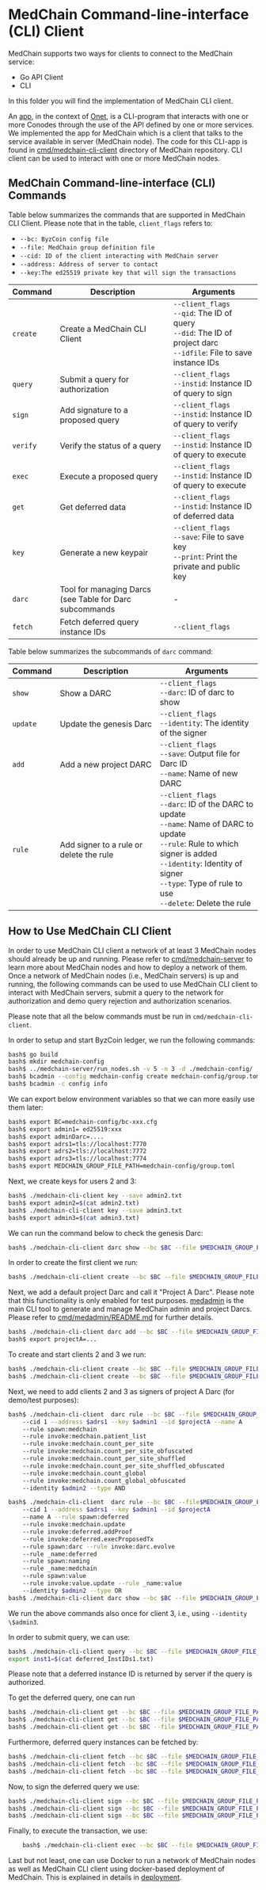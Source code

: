 # MedChain Command-line-interface (CLI) Client 

MedChain supports two ways for clients to connect to the MedChain service:  
  - Go API Client
  - CLI
  
In this folder you will find the implementation of MedChain CLI client.

An [app](https://github.com/dedis/onet/tree/master/app), in the context of [Onet](https://github.com/dedis/onet), is a CLI-program that interacts with one or more Conodes through the use of the API defined by one or more services. 
We implemented the app for MedChain which is a client that talks to the service available in server (MedChain node). The code for this CLI-app is found in [cmd/medchain-cli-client](cmd/medchain-cli-client) directory of MedChain repository. CLI client can be used to interact with one or more MedChain nodes.

## MedChain Command-line-interface (CLI) Commands  

Table below summarizes the commands that are supported in MedChain CLI Client. Please note that in the table, `client_flags` refers to:

- `--bc: ByzCoin config file`
- `--file: MedChain group definition file`
- `--cid: ID of the client interacting with MedChain server`
- `--address: Address of server to contact`
- `--key:The ed25519 private key that will sign the transactions`

| Command | Description | Arguments|
| ------ | ------ | ------ |
| `create` | Create a MedChain CLI Client | `--client_flags` <br> `--qid`: The ID of query <br> `--did`: The ID of project darc <br>`--idfile`: File to save instance IDs |
| `query` | Submit a query for authorization | `--client_flags`  <br> `--instid`: Instance ID of query to sign |
|  `sign` | Add signature to a proposed query | `--client_flags` <br> `--instid`: Instance ID of query to verify |
| `verify` | Verify the status of a query  | `--client_flags` <br> `--instid`: Instance ID of query to execute|
| `exec` | Execute a proposed query | `--client_flags`  <br> `--instid`: Instance ID of query to execute |
| `get` | Get deferred data  | `--client_flags` <br> `--instid`: Instance ID of deferred data |
| `key` | Generate a new keypair | `--client_flags`  <br> `--save`: File to save key <br> `--print`: Print the private and public key |
| `darc` | Tool for managing Darcs (see Table for Darc subcommands | - |
| `fetch` | Fetch deferred query instance IDs  | `--client_flags` |

Table below summarizes the subcommands of `darc` command:

| Command | Description | Arguments|
| ------ | ------ | ------ |
| `show` | Show a DARC | `--client_flags` <br> `--darc`: ID of darc to show|
| `update` | Update the genesis Darc | `--client_flags`  <br> `--identity`: The identity of the signer |
|  `add` | Add a new project DARC| `--client_flags` <br> `--save`: Output file for Darc ID  <br> `--name`: Name of new DARC  |
| `rule` | Add signer to a rule or delete the rule  | `--client_flags` <br> `--darc`: ID of the DARC to update <br> `--name`: Name of DARC to update <br> `--rule`: Rule to which signer is added  <br> `--identity`: Identity of signer <br> `--type`: Type of rule to use  <br> `--delete`: Delete the rule|


## How to Use MedChain CLI Client

In order to use MedChain CLI client a network of at least 3 MedChain nodes should already be up and running. Please refer to [cmd/medchain-server](cmd/medchain-server) to learn more about MedChain nodes and how to deploy a network of them.
Once a network of MedChain nodes (i.e., MedChain servers) is up and running, the following commands can be used to use MedChain CLI client to interact with MedChain servers, submit a query to the network for authorization and demo query rejection and authorization scenarios.

Please note that all the below commands must be run in `cmd/medchain-cli-client`. 

In order to setup and start ByzCoin ledger, we run the following commands:

```bash
bash$ go build
bash$ mkdir medchain-config
bash$ ../medchain-server/run_nodes.sh -v 5 -n 3 -d ./medchain-config/
bash$ bcadmin --config medchain-config create medchain-config/group.toml | tail -n 1
bash$ bcadmin -c config info
```

We can export below environment variables so that we can more easily use them later:

```bash
bash$ export BC=medchain-config/bc-xxx.cfg
bash$ export admin1= ed25519:xxx
bash$ export adminDarc=....
bash$ export adrs1=tls://localhost:7770
bash$ export adrs2=tls://localhost:7772
bash$ export adrs3=tls://localhost:7774
bash$ export MEDCHAIN_GROUP_FILE_PATH=medchain-config/group.toml
```

Next, we  create keys for users 2 and 3:

```bash
bash$ ./medchain-cli-client key --save admin2.txt
bash$ export admin2=$(cat admin2.txt) 
bash$ ./medchain-cli-client key --save admin3.txt
bash$ export admin3=$(cat admin3.txt)
```

We can run the command below to check the genesis Darc:

```bash
bash$ ./medchain-cli-client darc show --bc $BC --file $MEDCHAIN_GROUP_FILE_PATH  --cid 1 --address $adrs1 --key $admin1 --darc $adminDarc
```

In order to create the first client we run:

```bash
bash$ ./medchain-cli-client create --bc $BC --file $MEDCHAIN_GROUP_FILE_PATH --cid 1 --address $adrs1 --key $admin1
```

Next, we add a default project Darc and call it "Project A Darc". Please note that this functionality is only enabled for test purposes. [medadmin](cmd/medadmin) is the main CLI tool to generate and manage MedChain admin and project Darcs. Please refer to [cmd/medadmin/README.md](cmd/medadmin/README.md) for further details. 

```bash
bash$ ./medchain-cli-client darc add --bc $BC --file $MEDCHAIN_GROUP_FILE_PATH  --cid 1 --address $adrs1 --key $admin1 --save darc_ids.txt --name A
bash$ export projectA=...
```

To create and start clients 2 and 3 we run:

```bash
bash$ ./medchain-cli-client create --bc $BC --file $MEDCHAIN_GROUP_FILE_PATH  --cid 2 --address $adrs2 --key $admin2
bash$ ./medchain-cli-client create --bc $BC --file $MEDCHAIN_GROUP_FILE_PATH  --cid 3 --address $adrs3 --key $admin3
```

Next, we need to add clients 2 and 3 as signers of project A Darc (for demo/test purposes):

```bash
bash$ ./medchain-cli-client  darc rule --bc $BC --file $MEDCHAIN_GROUP_FILE_PATH  
    --cid 1 --address $adrs1 --key $admin1 --id $projectA --name A 
    --rule spawn:medchain 
    --rule invoke:medchain.patient_list 
    --rule invoke:medchain.count_per_site
    --rule invoke:medchain.count_per_site_obfuscated
    --rule invoke:medchain.count_per_site_shuffled 
    --rule invoke:medchain.count_per_site_shuffled_obfuscated 
    --rule invoke:medchain.count_global 
    --rule invoke:medchain.count_global_obfuscated 
    --identity $admin2 --type AND

bash$ ./medchain-cli-client  darc rule --bc $BC --file$MEDCHAIN_GROUP_FILE_PATH  
    --cid 1 --address $adrs1 --key $admin1 --id $projectA 
    --name A --rule spawn:deferred 
    --rule invoke:medchain.update 
    --rule invoke:deferred.addProof 
    --rule invoke:deferred.execProposedTx 
    --rule spawn:darc --rule invoke:darc.evolve 
    --rule _name:deferred 
    --rule spawn:naming
    --rule _name:medchain 
    --rule spawn:value 
    --rule invoke:value.update --rule _name:value 
    --identity $admin2 --type OR
bash$ ./medchain-cli-client darc show --bc $BC --file $MEDCHAIN_GROUP_FILE_PATH--cid 3 --address $adr2 --key $admin2 --darc $projectA
```

We run the above commands also once for client 3, i.e., using `--identity \$admin3`. 

In order to submit query, we can use:

```bash
bash$ ./medchain-cli-client query --bc $BC --file $MEDCHAIN_GROUP_FILE_PATH --cid 1 --address $adrs1 --key $admin1 --qid  test:A:patient_list --darc $projectA --idfile InstIDs1.txt
export inst1=$(cat deferred_InstIDs1.txt)
```

Please note that a deferred instance ID is returned by server if the query is authorized.

To get the deferred query, one can run

```bash
bash$ ./medchain-cli-client get --bc $BC --file $MEDCHAIN_GROUP_FILE_PATH  --cid 1 --address $adrs1 --key $admin1 --instid $inst1
bash$ ./medchain-cli-client get --bc $BC --file $MEDCHAIN_GROUP_FILE_PATH  --cid 2 --address $adrs2 --key $admin2 --instid $inst1
bash$ ./medchain-cli-client get --bc $BC --file $MEDCHAIN_GROUP_FILE_PATH  --cid 3 --address $adrs3 --key $admin3 --instid $inst1
```

Furthermore, deferred query instances can be fetched by:

```bash
bash$ ./medchain-cli-client fetch --bc $BC --file $MEDCHAIN_GROUP_FILE_PATH  --cid 1 --address $adrs1 --key $admin1 
bash$ ./medchain-cli-client fetch --bc $BC --file $MEDCHAIN_GROUP_FILE_PATH  --cid 2 --address $adrs2 --key $admin2
bash$ ./medchain-cli-client fetch --bc $BC --file $MEDCHAIN_GROUP_FILE_PATH  --cid 3 --address $adrs3 --key $admin3 
```

Now, to sign the deferred query we use:

```bash
bash$ ./medchain-cli-client sign --bc $BC --file $MEDCHAIN_GROUP_FILE_PATH  --cid 2 --address $adrs2 --key $admin2 --instid $inst1
bash$ ./medchain-cli-client sign --bc $BC --file $MEDCHAIN_GROUP_FILE_PATH  --cid 3 --address $adrs3 --key $admin3 --instid $inst1
bash$ ./medchain-cli-client sign --bc $BC --file $MEDCHAIN_GROUP_FILE_PATH  --cid 1 --address $adrs1 --key $admin1 --instid $inst1
```

 Finally, to execute the transaction, we use:

```bash
    bash$ ./medchain-cli-client exec --bc $BC --file $MEDCHAIN_GROUP_FILE_PATH --cid 2 --address $adrs2 --key $admin2 --instid $inst1
 ```

Last but not least, one can use Docker to run a network of MedChain nodes as well as MedChain CLI client using docker-based deployment of MedChain. This is explained in details in [deployment](deployment/README.md).  
